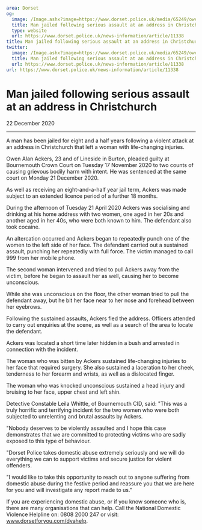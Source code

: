 ```yaml
area: Dorset
og:
  image: /Image.ashx?image=https://www.dorset.police.uk/media/65249/owen-ackers-21-december-2020.jpg&amp;amp;width=150
  title: Man jailed following serious assault at an address in Christchurch
  type: website
  url: https://www.dorset.police.uk/news-information/article/11338
title: Man jailed following serious assault at an address in Christchurch |
twitter:
  image: /Image.ashx?image=https://www.dorset.police.uk/media/65249/owen-ackers-21-december-2020.jpg&amp;amp;width=150
  title: Man jailed following serious assault at an address in Christchurch
  url: https://www.dorset.police.uk/news-information/article/11338
url: https://www.dorset.police.uk/news-information/article/11338
```

# Man jailed following serious assault at an address in Christchurch

22 December 2020

* * *

A man has been jailed for eight and a half years following a violent attack at an address in Christchurch that left a woman with life-changing injuries.

Owen Alan Ackers, 23 and of Lineside in Burton, pleaded guilty at Bournemouth Crown Court on Tuesday 17 November 2020 to two counts of causing grievous bodily harm with intent. He was sentenced at the same court on Monday 21 December 2020.

As well as receiving an eight-and-a-half year jail term, Ackers was made subject to an extended licence period of a further 18 months.

During the afternoon of Tuesday 21 April 2020 Ackers was socialising and drinking at his home address with two women, one aged in her 20s and another aged in her 40s, who were both known to him. The defendant also took cocaine.

An altercation occurred and Ackers began to repeatedly punch one of the women to the left side of her face. The defendant carried out a sustained assault, punching her repeatedly with full force. The victim managed to call 999 from her mobile phone.

The second woman intervened and tried to pull Ackers away from the victim, before he began to assault her as well, causing her to become unconscious.

While she was unconscious on the floor, the other woman tried to pull the defendant away, but he bit her face near to her nose and forehead between her eyebrows.

Following the sustained assaults, Ackers fled the address. Officers attended to carry out enquiries at the scene, as well as a search of the area to locate the defendant.

Ackers was located a short time later hidden in a bush and arrested in connection with the incident.

The woman who was bitten by Ackers sustained life-changing injuries to her face that required surgery. She also sustained a laceration to her cheek, tenderness to her forearm and wrists, as well as a dislocated finger.

The woman who was knocked unconscious sustained a head injury and bruising to her face, upper chest and left shin.

Detective Constable Leila Whittle, of Bournemouth CID, said: "This was a truly horrific and terrifying incident for the two women who were both subjected to unrelenting and brutal assaults by Ackers.

"Nobody deserves to be violently assaulted and I hope this case demonstrates that we are committed to protecting victims who are sadly exposed to this type of behaviour.

"Dorset Police takes domestic abuse extremely seriously and we will do everything we can to support victims and secure justice for violent offenders.

"I would like to take this opportunity to reach out to anyone suffering from domestic abuse during the festive period and reassure you that we are here for you and will investigate any report made to us."

If you are experiencing domestic abuse, or if you know someone who is, there are many organisations that can help. Call the National Domestic Violence Helpline on: 0808 2000 247 or visit: www.dorsetforyou.com/dvahelp.
